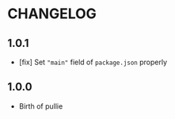 # CHANGELOG

## 1.0.1

- [fix] Set `"main"` field of `package.json` properly

## 1.0.0

- Birth of pullie

